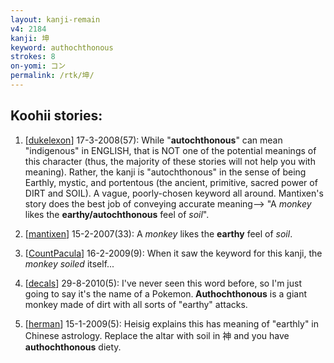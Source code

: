 ```yaml
---
layout: kanji-remain
v4: 2184
kanji: 坤
keyword: authochthonous
strokes: 8
on-yomi: コン
permalink: /rtk/坤/
---
```


## Koohii stories: 

1) [<a href="http://kanji.koohii.com/profile/dukelexon">dukelexon</a>] 17-3-2008(57): While &quot;<strong>autochthonous</strong>&quot; can mean &quot;indigenous&quot; in ENGLISH, that is NOT one of the potential meanings of this character (thus, the majority of these stories will not help you with meaning). Rather, the kanji is &quot;autochthonous&quot; in the sense of being Earthly, mystic, and portentous (the ancient, primitive, sacred power of DIRT and SOIL). A vague, poorly-chosen keyword all around. Mantixen&#039;s story does the best job of conveying accurate meaning--&gt; &quot;A <em>monkey</em> likes the <strong>earthy/autochthonous</strong> feel of <em>soil</em>&quot;.

2) [<a href="http://kanji.koohii.com/profile/mantixen">mantixen</a>] 15-2-2007(33): A <em>monkey</em> likes the <strong>earthy</strong> feel of <em>soil</em>.

3) [<a href="http://kanji.koohii.com/profile/CountPacula">CountPacula</a>] 16-2-2009(9): When it saw the keyword for this kanji, the <em>monkey</em> <em>soiled</em> itself...

4) [<a href="http://kanji.koohii.com/profile/decals">decals</a>] 29-8-2010(5): I&#039;ve never seen this word before, so I&#039;m just going to say it&#039;s the name of a Pokemon.<strong> Authochthonous</strong> is a giant monkey made of dirt with all sorts of &quot;earthy&quot; attacks.

5) [<a href="http://kanji.koohii.com/profile/herman">herman</a>] 15-1-2009(5): Heisig explains this has meaning of &quot;earthly&quot; in Chinese astrology. Replace the altar with soil in 神 and you have<strong> authochthonous</strong> diety.

